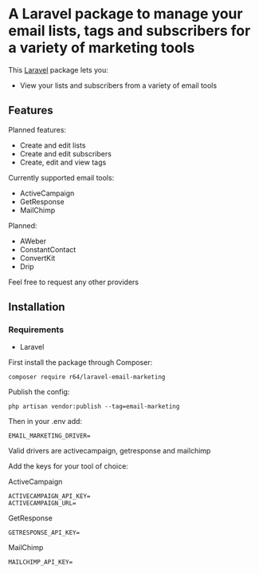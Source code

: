 # A Laravel package to manage your email lists, tags and subscribers for a variety of marketing tools


This [Laravel](https://www.laravel.com) package lets you:
- View your lists and subscribers from a variety of email tools

## Features

Planned features:
- Create and edit lists
- Create and edit subscribers
- Create, edit and view tags

Currently supported email tools:
- ActiveCampaign
- GetResponse
- MailChimp

Planned:
- AWeber
- ConstantContact
- ConvertKit
- Drip

Feel free to request any other providers 

## Installation

### Requirements
- Laravel

First install the package through Composer:
```
composer require r64/laravel-email-marketing
```

Publish the config: 
```
php artisan vendor:publish --tag=email-marketing
```

Then in your .env add:
```
EMAIL_MARKETING_DRIVER= 
```
Valid drivers are activecampaign, getresponse and mailchimp

Add the keys for your tool of choice:

ActiveCampaign
```
ACTIVECAMPAIGN_API_KEY=
ACTIVECAMPAIGN_URL=
```

GetResponse
```
GETRESPONSE_API_KEY=
```

MailChimp
```
MAILCHIMP_API_KEY=
```
